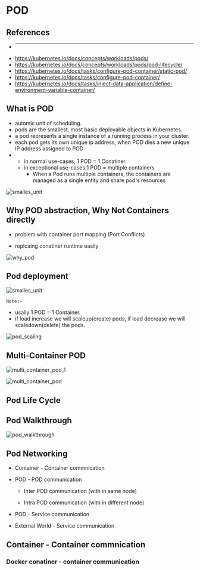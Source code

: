 # POD

## References

* -----------
* <https://kubernetes.io/docs/concepts/workloads/pods/>
* <https://kubernetes.io/docs/concepts/workloads/pods/pod-lifecycle/>
* <https://kubernetes.io/docs/tasks/configure-pod-container/static-pod/>
* <https://kubernetes.io/docs/tasks/configure-pod-container/>
* <https://kubernetes.io/docs/tasks/inject-data-application/define-environment-variable-container/>

## What is POD

>
* automic unit of scheduling.
* pods are the smallest, most basic deployable objects in Kubernetes.
* a pod represents a single instance of a running process in your cluster.
* each pod gets its own unique ip address, when POD dies a new unique IP address assigned to POD
*  
  * in normal use-cases, 1 POD = 1 Conatiner
  * in exceptional use-cases 1 POD = multiple containers
    * When a Pod runs multiple containers, the containers are managed as a single entity and share   pod's resources

![smalles_unit](../img/pod/unit.png)

## Why POD abstraction, Why Not Containers directly

* problem with container port mapping (Port Conflicts)

* replcaing conatiner runtime easily

![why_pod](../img/pod/why_pod.png)


## Pod deployment 

![smalles_unit](../img/pod/pod_deployment.png)

`Note:-`

* usally 1 POD = 1 Container.
* if load increase we will scaleup(create) pods, if load decrease we will scaledown(delete) the pods.

![pod_scaling](../img/pod/pod_scaling.png)


## Multi-Container POD

![multi_container_pod_1](../img/pod/multi_container_pod_1.png)

![multi_container_pod](../img/pod/multi_container_pod.png)

## Pod Life Cycle

## Pod Walkthrough

![pod_walkthrough](../img/pod/pod_walkthrough.png)

## Pod Networking

* Container - Container commnication

* POD - POD communication

  * Inter POD communication (with in same node)

  * Intra POD communication (with in different node)

* POD - Service communication

* External World - Service communication

## Container - Container commnication

### Docker conatiner - container communication


